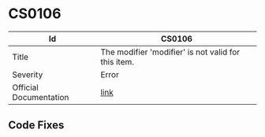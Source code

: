 # CS0106

| Id                     | CS0106                                                                                            |
| ---------------------- | ------------------------------------------------------------------------------------------------- |
| Title                  | The modifier 'modifier' is not valid for this item\.                                              |
| Severity               | Error                                                                                             |
| Official Documentation | [link](http://docs.microsoft.com/en-us/dotnet/csharp/language-reference/compiler-messages/cs0106) |

## Code Fixes


